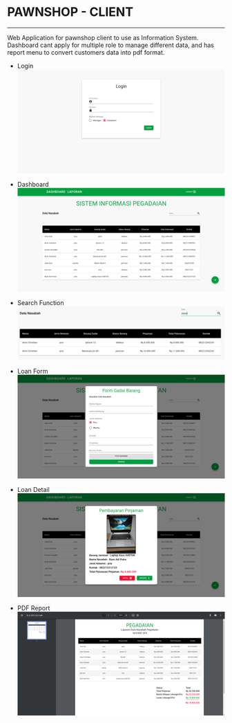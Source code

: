 # PAWNSHOP - CLIENT

---

Web Application for pawnshop client to use as Information System. Dashboard cant apply for multiple role to manage different data, and has report menu to convert customers data into pdf format.

-   Login
    ![Login](https://github.com/ryanadiputraa/pawnshop-client/blob/master/public/images/login.png?raw=true)

-   Dashboard
    ![Dashboard](https://github.com/ryanadiputraa/pawnshop-client/blob/master/public/images/dashboard.png?raw=true)

-   Search Function
    ![Search Function](https://github.com/ryanadiputraa/pawnshop-client/blob/master/public/images/search.png?raw=true)

-   Loan Form
    ![Loan Form](https://github.com/ryanadiputraa/pawnshop-client/blob/master/public/images/loanform.png?raw=true)

-   Loan Detail
    ![Loan Detail](https://github.com/ryanadiputraa/pawnshop-client/blob/master/public/images/loandetail.png?raw=true)

-   PDF Report
    ![PDF Report](https://github.com/ryanadiputraa/pawnshop-client/blob/master/public/images/reportpdf.png?raw=true)
